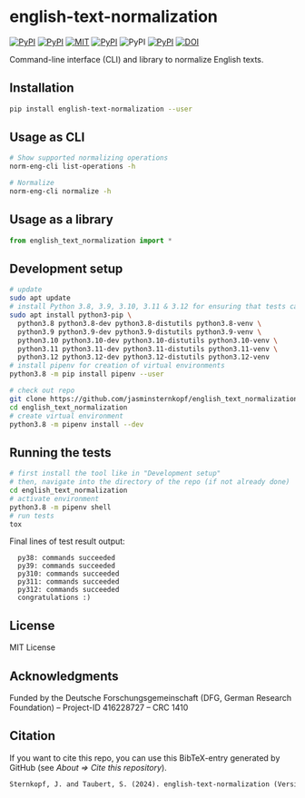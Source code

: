 # english-text-normalization

[![PyPI](https://img.shields.io/pypi/v/english-text-normalization.svg)](https://pypi.python.org/pypi/english-text-normalization)
[![PyPI](https://img.shields.io/pypi/pyversions/english-text-normalization.svg)](https://pypi.python.org/pypi/english-text-normalization)
[![MIT](https://img.shields.io/github/license/jasminsternkopf/english_text_normalization.svg)](https://github.com/jasminsternkopf/english_text_normalization/blob/main/LICENSE)
[![PyPI](https://img.shields.io/pypi/wheel/english-text-normalization.svg)](https://pypi.python.org/pypi/english-text-normalization/#files)
![PyPI](https://img.shields.io/pypi/implementation/english-text-normalization.svg)
[![PyPI](https://img.shields.io/github/commits-since/jasminsternkopf/english_text_normalization/latest/main.svg)](https://github.com/jasminsternkopf/english_text_normalization/compare/v0.0.3...main)
[![DOI](https://zenodo.org/badge/DOI/10.5281/zenodo.10555229.svg)](https://doi.org/10.5281/zenodo.10555229)

Command-line interface (CLI) and library to normalize English texts.

## Installation

```sh
pip install english-text-normalization --user
```

## Usage as CLI

```sh
# Show supported normalizing operations
norm-eng-cli list-operations -h

# Normalize
norm-eng-cli normalize -h
```

## Usage as a library

```py
from english_text_normalization import *
```

## Development setup

```sh
# update
sudo apt update
# install Python 3.8, 3.9, 3.10, 3.11 & 3.12 for ensuring that tests can be run
sudo apt install python3-pip \
  python3.8 python3.8-dev python3.8-distutils python3.8-venv \
  python3.9 python3.9-dev python3.9-distutils python3.9-venv \
  python3.10 python3.10-dev python3.10-distutils python3.10-venv \
  python3.11 python3.11-dev python3.11-distutils python3.11-venv \
  python3.12 python3.12-dev python3.12-distutils python3.12-venv
# install pipenv for creation of virtual environments
python3.8 -m pip install pipenv --user

# check out repo
git clone https://github.com/jasminsternkopf/english_text_normalization.git
cd english_text_normalization
# create virtual environment
python3.8 -m pipenv install --dev
```

## Running the tests

```sh
# first install the tool like in "Development setup"
# then, navigate into the directory of the repo (if not already done)
cd english_text_normalization
# activate environment
python3.8 -m pipenv shell
# run tests
tox
```

Final lines of test result output:

```log
  py38: commands succeeded
  py39: commands succeeded
  py310: commands succeeded
  py311: commands succeeded
  py312: commands succeeded
  congratulations :)
```

## License

MIT License

## Acknowledgments

Funded by the Deutsche Forschungsgemeinschaft (DFG, German Research Foundation) – Project-ID 416228727 – CRC 1410

## Citation

If you want to cite this repo, you can use this BibTeX-entry generated by GitHub (see *About => Cite this repository*).

```txt
Sternkopf, J. and Taubert, S. (2024). english-text-normalization (Version 0.0.3) [Computer software]. https://doi.org/10.5281/zenodo.10555229
```

